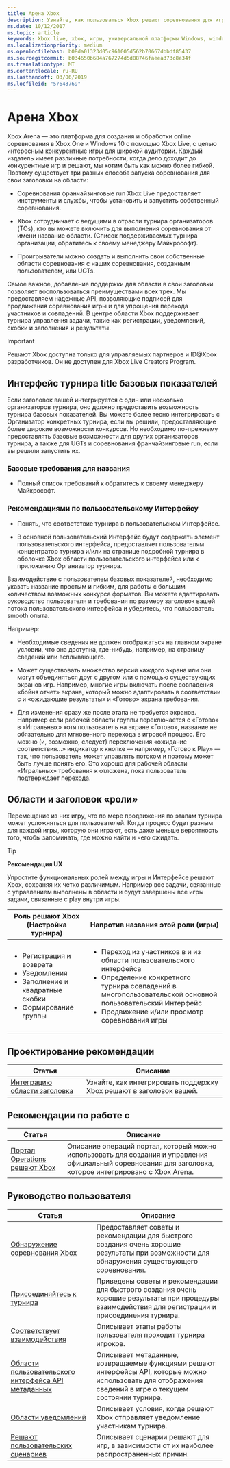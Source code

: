```yaml
---
title: Арена Xbox
description: Узнайте, как пользоваться Xbox решают соревнования для игры.
ms.date: 10/12/2017
ms.topic: article
keywords: Xbox live, xbox, игры, универсальной платформы Windows, windows 10, xbox, один, решают, турнира, ux
ms.localizationpriority: medium
ms.openlocfilehash: b08da01323d05c961005d562b70667dbbdf85437
ms.sourcegitcommit: b034650b684a767274d5d88746faeea373c8e34f
ms.translationtype: MT
ms.contentlocale: ru-RU
ms.lasthandoff: 03/06/2019
ms.locfileid: "57643769"
---
```

# <a name="xbox-arena"></a>Арена Xbox

Xbox Arena — это платформа для создания и обработки online соревнования в Xbox One и Windows 10 с помощью Xbox Live, с целью интересным конкурентные игры для широкой аудитории.
Каждый издатель имеет различные потребности, когда дело доходит до конкурентные игр и решают, мы хотим быть как можно более гибкой. Поэтому существует три разных способа запуска соревнования для свои заголовки на области:

* Соревнования франчайзинговые run Xbox Live предоставляет инструменты и службы, чтобы установить и запустить собственный соревнования.

* Xbox сотрудничает с ведущими в отрасли турнира организаторов (TOs), кто вы можете включить для выполнения соревнования от имени название области. (Список поддерживаемых турнира организации, обратитесь к своему менеджеру Майкрософт).

* Проигрыватели можно создать и выполнить свои собственные области соревнования с наших соревнования, созданным пользователем, или UGTs.

Самое важное, добавление поддержки для области в свои заголовки позволяет воспользоваться преимуществами всех трех. Мы предоставляем надежные API, позволяющие подписей для продвижения соревнования игры и для упрощения перехода участников и совпадений. В центре области Xbox поддерживает турнира управления задачи, такие как регистрации, уведомлений, скобки и заполнения и результаты.

> [!IMPORTANT]  
> Решают Xbox доступна только для управляемых партнеров и ID@Xbox разработчиков. Он не доступен для Xbox Live Creators Program.

## <a name="a-titles-baseline-tournament-experience"></a>Интерфейс турнира title базовых показателей

Если заголовок вашей интегрируется с один или несколько организаторов турнира, оно должно предоставить возможность турнира базовых показателей. Вы можете более тесно интегрировать с Организатор конкретных турнира, если вы решили, предоставляющие более широкие возможности конкурсов. Но необходимо по-прежнему предоставлять базовые возможности для других организаторов турнира, а также для UGTs и соревнования франчайзинговые run, если вы решили запустить их.

### <a name="baseline-requirements-for-a-title"></a>Базовые требования для названия

* Полный список требований к обратитесь к своему менеджеру Майкрософт.

### <a name="ui-recommendations"></a>Рекомендациями по пользовательскому Интерфейсу

* Понять, что соответствие турнира в пользовательском Интерфейсе.

* В основной пользовательский Интерфейс будут содержать элемент пользовательского интерфейса, предоставляет пользователям концентратор турнира и/или на странице подробной турнира в оболочке Xbox области пользовательского интерфейса или к приложению Организатор турнира.



Взаимодействие с пользователем базовых показателей, необходимо указать название простым и гибким, для работы с большим количеством возможных конкурса форматов. Вы можете адаптировать руководство пользователя и требования по размеру заголовок вашей потока пользовательского интерфейса и убедитесь, что пользователь smooth опыта.

Например:

* Необходимые сведения не должен отображаться на главном экране условии, что она доступна, где-нибудь, например, на страницу сведений или всплывающего.

* Может существовать множество версий каждого экрана или они могут объединяться друг с другом или с помощью существующих экранов игр. Например, многие игры включать после совпадения «бойня отчет» экрана, который можно адаптировать в соответствии с и «ожидающие результаты» и «Готово» экрана требования.

* Для изменения сразу же после этапа не требуется экранов. Например если рабочей области группы переключается с «Готово» в «Игральных» хотя пользователь на экране «Готово», название не обязательно для мгновенного перехода в игровой процесс. Его можно (и, возможно, следует) переключения «ожидание соответствия...» индикатор к кнопке — например, «Готово к Play» — так, что пользователь может управлять потоком и поэтому может быть лучше понять его. Это хорошо для рабочей области «Игральных» требования к отложена, пока пользователь подтверждает перехода.


## <a name="arena-vs-title-roles"></a>Области и заголовок «роли»

Перемещение из них игру, что по мере продвижения по этапам турнира может усложняться для пользователей. Когда процесс будет разным для каждой игры, которую они играют, есть даже меньше вероятность того, чтобы запоминать, где можно найти и чего ожидать.

> [!TIP]
> **Рекомендация UX**  
>
> Упростите функциональных ролей между игры и Интерфейсе решают Xbox, сохраняя их четко различимым. Например все задачи, связанные с управлением выполнены в области и будут завершены все игры задачи, связанные с play внутри игры.

Роль решают Xbox (Настройка турнира)   | Напротив названия этой роли (игры)
--- | ---
<ul><li>Регистрация и возврата</li><li>Уведомления</li><li>Заполнение и квадратные скобки</li><li>Формирование группы</li></ul> |     <ul><li>Переход из участников в и из области пользовательского интерфейса</li><li>Определение конкретного турнира совпадений в многопользовательской основной пользовательский Интерфейс</li><li>Продвижение и/или просмотр соревнования игры</li></ul>

## <a name="engineering-guidance"></a>Проектирование рекомендации

Статья | Описание
--- | ---
[Интеграцию области заголовка](arena-title-integration.md) | Узнайте, как интегрировать поддержку Xbox решают в заголовок вашей.

## <a name="operations-guidance"></a>Рекомендации по работе с

Статья | Описание
--- | ---
[Портал Operations решают Xbox](operations-portal.md) | Описание операций портал, который можно использовать для создания и управления официальный соревнования для заголовка, которое интегрировано с Xbox Arena.

## <a name="user-experience-guidance"></a>Руководство пользователя

Статья | Описание
--- | ---
[Обнаружение соревнования Xbox](discovering-xbox-tournaments.md) | Предоставляет советы и рекомендации для быстрого создания очень хорошие результаты при возможности для обнаружения существующего соревнования.
[Присоединяйтесь к турнира](arena-ux-join-tournament.md)  |  Приведены советы и рекомендации для быстрого создания очень хорошие результаты при процедуры взаимодействия для регистрации и присоединения турнира.
[Соответствует взаимодействия](arena-ux-match-engagement.md) | Описывает этапы работы пользователя проходит турнира игроков.
[Области пользовательского интерфейса API метаданных](arena-apis-metadata.md)  | Описывает метаданные, возвращаемые функциями решают интерфейсы API, которые можно использовать для отображения сведений в игре о текущем состоянии турнира.
[Области уведомлений](arena-notifications.md)  | Описывает условия, когда решают Xbox отправляет уведомление участникам турнира.
[Решают пользовательских сценариев](arena-user-scenarios.md)  | Описывает сценарии решают для игр, в зависимости от их наиболее распространенных причин.
